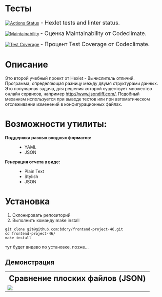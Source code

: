 # Тесты


[![Actions Status](https://github.com/bdcry/frontend-project-46/actions/workflows/hexlet-check.yml/badge.svg)](https://github.com/bdcry/frontend-project-46/actions)<span style="font-size: 18px;"> - Hexlet tests and linter status.</span>


[![Maintainability](https://api.codeclimate.com/v1/badges/79d7abfeda73473a7edf/maintainability)](https://codeclimate.com/github/bdcry/frontend-project-46/maintainability) <span style="font-size: 18px;"> - Оценка Maintainability от Codeclimate.</span>


[![Test Coverage](https://api.codeclimate.com/v1/badges/79d7abfeda73473a7edf/test_coverage)](https://codeclimate.com/github/bdcry/frontend-project-46/test_coverage) <span style="font-size: 18px;"> - Процент Test Coverage от Codeclimate.</span>

# Описание
Это второй учебный проект от Hexlet - Вычислитель отличий.
Программа, определяющая разницу между двумя структурами данных. Это популярная задача, для решения которой существует множество онлайн сервисов, например http://www.jsondiff.com/. Подобный механизм используется при выводе тестов или при автоматическом отслеживании изменений в конфигурационных файлах.

# Возможности утилиты:
<dl>
    <dt style="font-weight: bold;">Поддержка разных входных форматов:</dt>
    <dd>
        <ul>
            <li>YAML</li>
            <li>JSON</li>
        </ul>
    </dd>
    <dt style="font-weight: bold;">Генерация отчета в видe:</dt>
    <dd>
        <ul>
            <li>Plain Text</li>
            <li>Stylish</li>
            <li>JSON</li>
        </ul>
    </dd>
</dl>

# Установка
<ol>
    <li>Склонировать репозиторий</li>
    <li>Выполнить команду make install</li>
</ol>

```
git clone git@github.com:bdcry/frontend-project-46.git
cd frontend-project-46/
make install
```

тут будет видево по установке, позже...

## Демонстрация 
<table style="width: 100%;">
    <tr>
        <th style="width: 100%;font-size: 25px;font-weight: bold;text-align: center;">Сравнение плоских файлов (JSON)</th>
    </tr>
        <tr>
        <td style="width: 100%;">
          <a href="https://asciinema.org/a/WB6V33mDWdBzqhCdkSC5dlW7f" target="_blank"><img src="https://asciinema.org/a/WB6V33mDWdBzqhCdkSC5dlW7f.svg" /></a>
        </td>
    </tr>
</table>
